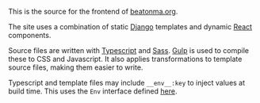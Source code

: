 This is the source for the frontend of [beatonma.org](https://beatonma.org).

The site uses a combination of static [Django](https://djangoproject.com) templates and dynamic [React](https://reactjs.org) components.

Source files are written with [Typescript](https://www.typescriptlang.org) and [Sass](https://sass-lang.com). [Gulp](https://gulpjs.com) is used to compile these to CSS and Javascript. It also applies transformations to template source files, making them easier to write.

Typescript and template files may include `__env__:key` to inject values at build time. This uses the `Env` interface defined [here](gulpfile.ts/env.ts).
